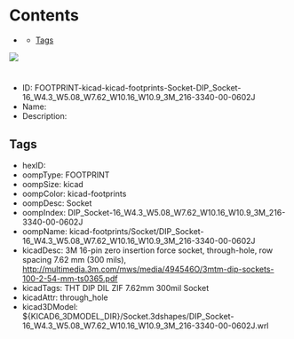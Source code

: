 



Contents
========

* [](#)
	* [Tags](#tags)
  
![][im]
# 

- ID: FOOTPRINT-kicad-kicad-footprints-Socket-DIP_Socket-16_W4.3_W5.08_W7.62_W10.16_W10.9_3M_216-3340-00-0602J
- Name: 
- Description: 

## Tags

- hexID: 
- oompType: FOOTPRINT
- oompSize: kicad
- oompColor: kicad-footprints
- oompDesc: Socket
- oompIndex: DIP_Socket-16_W4.3_W5.08_W7.62_W10.16_W10.9_3M_216-3340-00-0602J
- oompName: kicad-footprints/Socket/DIP_Socket-16_W4.3_W5.08_W7.62_W10.16_W10.9_3M_216-3340-00-0602J
- kicadDesc: 3M 16-pin zero insertion force socket, through-hole, row spacing 7.62 mm (300 mils), http://multimedia.3m.com/mws/media/494546O/3mtm-dip-sockets-100-2-54-mm-ts0365.pdf
- kicadTags: THT DIP DIL ZIF 7.62mm 300mil Socket
- kicadAttr: through_hole
- kicad3DModel: ${KICAD6_3DMODEL_DIR}/Socket.3dshapes/DIP_Socket-16_W4.3_W5.08_W7.62_W10.16_W10.9_3M_216-3340-00-0602J.wrl



[im]: image.png
